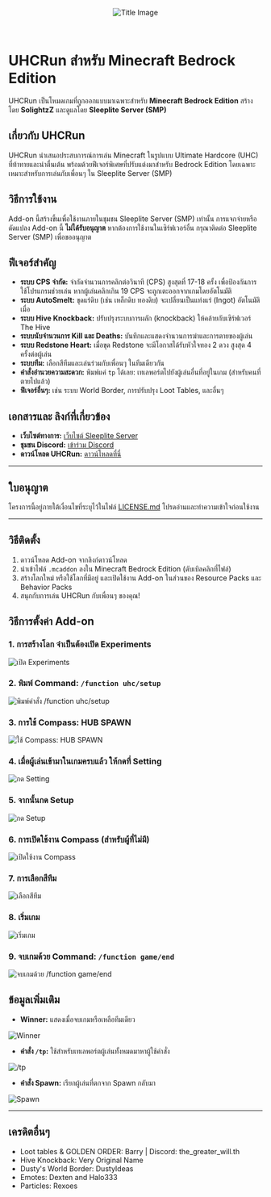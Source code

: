 <p align="center">
    <img src="https://github.com/SolightzZ/Project_UHC_RUN/blob/main/img/title.png" alt="Title Image">
</p>

<br>

# UHCRun สำหรับ Minecraft Bedrock Edition

UHCRun เป็นโหมดเกมที่ถูกออกแบบมาเฉพาะสำหรับ **Minecraft Bedrock Edition** สร้างโดย **SolightzZ** และดูแลโดย **Sleeplite Server (SMP)**

## เกี่ยวกับ UHCRun

UHCRun นำเสนอประสบการณ์การเล่น Minecraft ในรูปแบบ Ultimate Hardcore (UHC) ที่ท้าทายและน่าตื่นเต้น พร้อมด้วยฟีเจอร์พิเศษที่ปรับแต่งมาสำหรับ Bedrock Edition โดยเฉพาะ เหมาะสำหรับการเล่นกับเพื่อนๆ ใน Sleeplite Server (SMP)

## วิธีการใช้งาน

Add-on นี้สร้างขึ้นเพื่อใช้งานภายในชุมชน Sleeplite Server (SMP) เท่านั้น การแจกจ่ายหรือดัดแปลง Add-on นี้ **ไม่ได้รับอนุญาต** หากต้องการใช้งานในเซิร์ฟเวอร์อื่น กรุณาติดต่อ Sleeplite Server (SMP) เพื่อขออนุญาต

## ฟีเจอร์สำคัญ

- **ระบบ CPS จำกัด:** จำกัดจำนวนการคลิกต่อวินาที (CPS) สูงสุดที่ 17-18 ครั้ง เพื่อป้องกันการใช้โปรแกรมช่วยเล่น หากผู้เล่นคลิกเกิน 19 CPS จะถูกเตะออกจากเกมโดยอัตโนมัติ
- **ระบบ AutoSmelt:** ขุดแร่ดิบ (เช่น เหล็กดิบ ทองดิบ) จะเปลี่ยนเป็นแท่งแร่ (Ingot) อัตโนมัติเมื่อ
- **ระบบ Hive Knockback:** ปรับปรุงระบบการผลัก (knockback) ให้คล้ายกับเซิร์ฟเวอร์ The Hive
- **ระบบนับจำนวนการ Kill และ Deaths:** บันทึกและแสดงจำนวนการฆ่าและการตายของผู้เล่น
- **ระบบ Redstone Heart:** เมื่อขุด Redstone จะมีโอกาสได้รับหัวใจทอง 2 ดวง สูงสุด 4 ครั้งต่อผู้เล่น
- **ระบบทีม:** เลือกสีทีมและเล่นร่วมกับเพื่อนๆ ในทีมเดียวกัน
- **คำสั่งอำนวยความสะดวก:** พิมพ์แค่ `tp` ได้เลย: เทเลพอร์ตไปยังผู้เล่นอื่นที่อยู่ในเกม (สำหรับคนที่ตายไปแล้ว)
- **ฟีเจอร์อื่นๆ:** เช่น ระบบ World Border, การปรับปรุง Loot Tables, และอื่นๆ

## เอกสารและ ลิงก์ที่เกี่ยวข้อง

- **เว็บไซต์ทางการ:** [เว็บไซต์ Sleeplite Server](https://solightzz.gitbook.io/sleeplite)
- **ชุมชน Discord:** [เข้าร่วม Discord](https://discord.com/invite/gtqfbmvTJK)
- **ดาวน์โหลด UHCRun:** [ดาวน์โหลดที่นี่](https://github.com/SolightzZ/Project_UHC_RUN/releases)

---

## ใบอนุญาต

โครงการนี้อยู่ภายใต้เงื่อนไขที่ระบุไว้ในไฟล์ [LICENSE.md](./LICENSE.md) โปรดอ่านและทำความเข้าใจก่อนใช้งาน

---

## วิธีติดตั้ง

1.  ดาวน์โหลด Add-on จากลิงก์ดาวน์โหลด
2.  นำเข้าไฟล์ `.mcaddon` ลงใน Minecraft Bedrock Edition (ดับเบิลคลิกที่ไฟล์)
3.  สร้างโลกใหม่ หรือใช้โลกที่มีอยู่ และเปิดใช้งาน Add-on ในส่วนของ Resource Packs และ Behavior Packs
4.  สนุกกับการเล่น UHCRun กับเพื่อนๆ ของคุณ!

## วิธีการตั้งค่า Add-on

### 1. การสร้างโลก จำเป็นต้องเปิด Experiments

<img src="https://github.com/SolightzZ/Project_UHC_RUN/blob/main/img/Screenshot%20(2138).png" alt="เปิด Experiments">

### 2. พิมพ์ Command: `/function uhc/setup`

<img src="https://github.com/SolightzZ/Project_UHC_RUN/blob/main/img/Screenshot%20(2120).png" alt="พิมพ์คำสั่ง /function uhc/setup">

### 3. การใช้ Compass: HUB SPAWN

<img src="https://github.com/SolightzZ/Project_UHC_RUN/blob/main/img/Screenshot%20(2132).png" alt="ใช้ Compass: HUB SPAWN">

### 4. เมื่อผู้เล่นเข้ามาในเกมครบแล้ว ให้กดที่ Setting

<img src="https://github.com/SolightzZ/Project_UHC_RUN/blob/main/img/Screenshot%20(2123).png" alt="กด Setting">

### 5. จากนั้นกด Setup

<img src="https://github.com/SolightzZ/Project_UHC_RUN/blob/main/img/Screenshot%20(2124).png" alt="กด Setup">

### 6. การเปิดใช้งาน Compass (สำหรับผู้ที่ไม่มี)

<img src="https://github.com/SolightzZ/Project_UHC_RUN/blob/main/img/Screenshot%20(2131).png" alt="เปิดใช้งาน Compass">

### 7. การเลือกสีทีม

<img src="https://github.com/SolightzZ/Project_UHC_RUN/blob/main/img/Screenshot%20(2125).png" alt="เลือกสีทีม">

### 8. เริ่มเกม

<img src="https://github.com/SolightzZ/Project_UHC_RUN/blob/main/img/Screenshot%20(2133).png" alt="เริ่มเกม">

### 9. จบเกมด้วย Command: `/function game/end`

<img src="https://github.com/SolightzZ/Project_UHC_RUN/blob/main/img/Screenshot%20(2134).png" alt="จบเกมด้วย /function game/end">

## ข้อมูลเพิ่มเติม

- **Winner:** แสดงเมื่อจบเกมหรือเหลือทีมเดียว

<img src="https://github.com/SolightzZ/Project_UHC_RUN/blob/main/img/Screenshot%20(2127).png" alt="Winner">

- **คำสั่ง `/tp`:** ใช้สำหรับเทเลพอร์ตผู้เล่นทั้งหมดมาหาผู้ใช้คำสั่ง

<img src="https://github.com/SolightzZ/Project_UHC_RUN/blob/main/img/Screenshot%20(2129).png" alt="/tp">

- **คำสั่ง Spawn:** เรียกผู้เล่นที่ตกจาก Spawn กลับมา

<img src="https://github.com/SolightzZ/Project_UHC_RUN/blob/main/img/Screenshot%20(2128).png" alt="Spawn">

---

## เครดิตอื่นๆ

- Loot tables & GOLDEN ORDER: Barry | Discord: the_greater_will.th
- Hive Knockback: Very Original Name
- Dusty's World Border: DustyIdeas
- Emotes: Dexten and Halo333
- Particles: Rexoes
